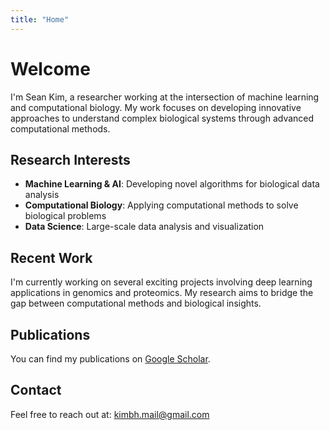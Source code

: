 ```yaml
---
title: "Home"
---
```


# Welcome

I'm Sean Kim, a researcher working at the intersection of machine learning and computational biology. My work focuses on developing innovative approaches to understand complex biological systems through advanced computational methods.

## Research Interests

- **Machine Learning & AI**: Developing novel algorithms for biological data analysis
- **Computational Biology**: Applying computational methods to solve biological problems
- **Data Science**: Large-scale data analysis and visualization

## Recent Work

I'm currently working on several exciting projects involving deep learning applications in genomics and proteomics. My research aims to bridge the gap between computational methods and biological insights.

## Publications

You can find my publications on [Google Scholar](https://scholar.google.com/citations?hl=en&user=QsD73G4AAAAJ).

## Contact

Feel free to reach out at: kimbh.mail@gmail.com